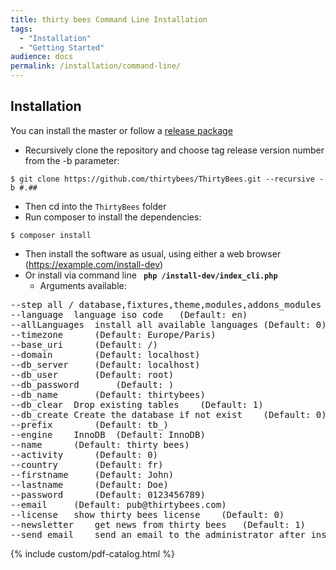 ```yaml
---
title: thirty bees Command Line Installation
tags:
  - "Installation"
  - "Getting Started"
audience: docs
permalink: /installation/command-line/
---
```

## Installation
You can install the master or follow a [release package](https://github.com/thirtybees/thirtybees/releases) 
- Recursively clone the repository and choose tag release version number from the -b parameter:
```shell
$ git clone https://github.com/thirtybees/ThirtyBees.git --recursive -b #.##
```
- Then cd into the `ThirtyBees` folder
- Run composer to install the dependencies:
```shell
$ composer install
```
- Then install the software as usual, using either a web browser (https://example.com/install-dev) 
- Or install via command line 
**``` php /install-dev/index_cli.php```**
	- Arguments available:
<pre>--step	all / database,fixtures,theme,modules,addons_modules	(Default: all)
--language	language iso code	(Default: en)
--allLanguages	install all available languages	(Default: 0)
--timezone		(Default: Europe/Paris)
--base_uri		(Default: /)
--domain		(Default: localhost)
--db_server		(Default: localhost)
--db_user		(Default: root)
--db_password		(Default: )
--db_name		(Default: thirtybees)
--db_clear	Drop existing tables	(Default: 1)
--db_create	Create the database if not exist	(Default: 0)
--prefix		(Default: tb_)
--engine	InnoDB	(Default: InnoDB)
--name		(Default: thirty bees)
--activity		(Default: 0)
--country		(Default: fr)
--firstname		(Default: John)
--lastname		(Default: Doe)
--password		(Default: 0123456789)
--email		(Default: pub@thirtybees.com)
--license	show thirty bees license	(Default: 0)
--newsletter	get news from thirty bees	(Default: 1)
--send_email	send an email to the administrator after installation	(Default: 1)</pre>

{% include custom/pdf-catalog.html %}